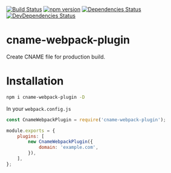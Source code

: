 [![Build Status](https://img.shields.io/travis/lozinsky/cname-webpack-plugin/master.svg?style=flat-square)](https://travis-ci.org/lozinsky/cname-webpack-plugin)
[![npm version](https://img.shields.io/npm/v/cname-webpack-plugin.svg?style=flat-square)](https://www.npmjs.com/package/cname-webpack-plugin)
[![Dependencies Status](https://david-dm.org/lozinsky/cname-webpack-plugin/status.svg?style=flat-square)](https://david-dm.org/lozinsky/cname-webpack-plugin)
[![DevDependencies Status](https://david-dm.org/lozinsky/cname-webpack-plugin/dev-status.svg?style=flat-square)](https://david-dm.org/lozinsky/cname-webpack-plugin?type=dev)

# cname-webpack-plugin

Create CNAME file for production build.

# Installation

```sh
npm i cname-webpack-plugin -D
```

In your ```webpack.config.js```

```javascript
const CnameWebpackPlugin = require('cname-webpack-plugin');

module.exports = {
    plugins: [
        new CnameWebpackPlugin({
            domain: 'example.com',
        }),
    ],
};
```